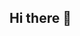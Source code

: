 ## Hi there 👋

<!--

**Here are some ideas to get you started:**

Shell-Cuert Github Organization

This github organization is tailored for documenting shell teams megaproject, allow for collaborative teamwork and allow for knowledge sharing for CUERT members


